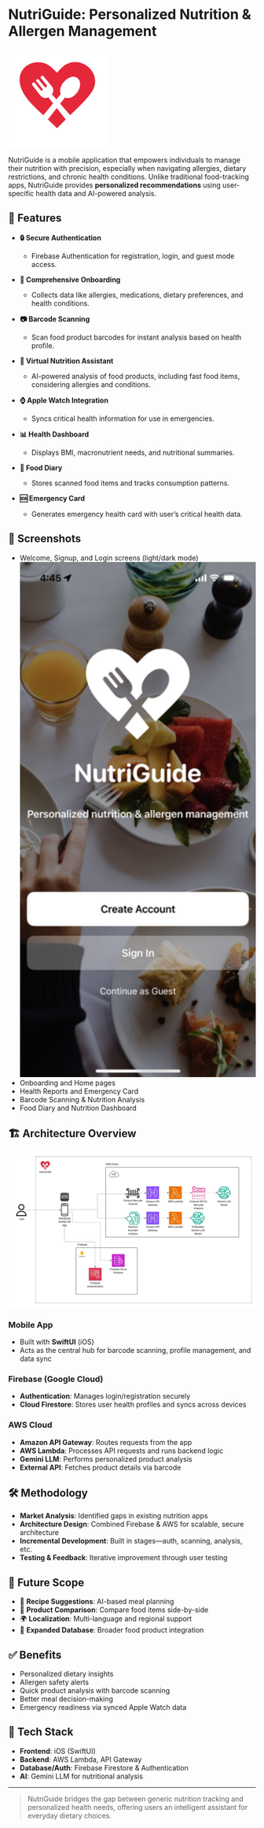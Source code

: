 # NutriGuide: Personalized Nutrition & Allergen Management

<img src="images/logo.png" alt="NutriGuide logo" width="200"/>

NutriGuide is a mobile application that empowers individuals to manage their nutrition with precision, especially when navigating allergies, dietary restrictions, and chronic health conditions. Unlike traditional food-tracking apps, NutriGuide provides **personalized recommendations** using user-specific health data and AI-powered analysis.

## 🚀 Features

- **🔒 Secure Authentication**
  - Firebase Authentication for registration, login, and guest mode access.

- **📝 Comprehensive Onboarding**
  - Collects data like allergies, medications, dietary preferences, and health conditions.

- **📷 Barcode Scanning**
  - Scan food product barcodes for instant analysis based on health profile.

- **🤖 Virtual Nutrition Assistant**
  - AI-powered analysis of food products, including fast food items, considering allergies and conditions.

- **⌚ Apple Watch Integration**
  - Syncs critical health information for use in emergencies.

- **📊 Health Dashboard**
  - Displays BMI, macronutrient needs, and nutritional summaries.

- **📔 Food Diary**
  - Stores scanned food items and tracks consumption patterns.

- **🆘 Emergency Card**
  - Generates emergency health card with user’s critical health data.

## 📱 Screenshots

- Welcome, Signup, and Login screens (light/dark mode)
  <img src="images/1.png" alt="Welcome" width="600"/>
- Onboarding and Home pages
- Health Reports and Emergency Card
- Barcode Scanning & Nutrition Analysis
- Food Diary and Nutrition Dashboard

## 🏗️ Architecture Overview

<img src="images/arch.jpeg" alt="Architecture" width="600"/>

### Mobile App
- Built with **SwiftUI** (iOS)
- Acts as the central hub for barcode scanning, profile management, and data sync

### Firebase (Google Cloud)
- **Authentication**: Manages login/registration securely
- **Cloud Firestore**: Stores user health profiles and syncs across devices

### AWS Cloud
- **Amazon API Gateway**: Routes requests from the app
- **AWS Lambda**: Processes API requests and runs backend logic
- **Gemini LLM**: Performs personalized product analysis
- **External API**: Fetches product details via barcode

## 🛠️ Methodology

- **Market Analysis**: Identified gaps in existing nutrition apps
- **Architecture Design**: Combined Firebase & AWS for scalable, secure architecture
- **Incremental Development**: Built in stages—auth, scanning, analysis, etc.
- **Testing & Feedback**: Iterative improvement through user testing

## 🔮 Future Scope

- 🧾 **Recipe Suggestions**: AI-based meal planning
- 🥘 **Product Comparison**: Compare food items side-by-side
- 🌍 **Localization**: Multi-language and regional support
- 🛒 **Expanded Database**: Broader food product integration

## ✅ Benefits

- Personalized dietary insights
- Allergen safety alerts
- Quick product analysis with barcode scanning
- Better meal decision-making
- Emergency readiness via synced Apple Watch data

## 📂 Tech Stack

- **Frontend**: iOS (SwiftUI)
- **Backend**: AWS Lambda, API Gateway
- **Database/Auth**: Firebase Firestore & Authentication
- **AI**: Gemini LLM for nutritional analysis

---

> NutriGuide bridges the gap between generic nutrition tracking and personalized health needs, offering users an intelligent assistant for everyday dietary choices.

